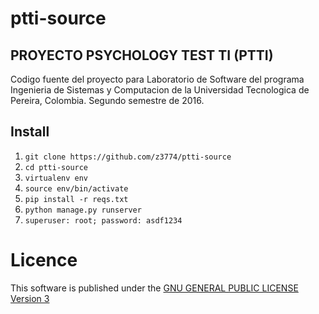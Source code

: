 # ptti-source
## PROYECTO PSYCHOLOGY TEST TI (PTTI)
Codigo fuente del proyecto para Laboratorio de Software del programa Ingenieria de Sistemas y Computacion de la Universidad Tecnologica de Pereira, Colombia. Segundo semestre de 2016.

## Install
 1. `git clone https://github.com/z3774/ptti-source`
 2. `cd ptti-source`
 3. `virtualenv env`
 4. `source env/bin/activate`
 5. `pip install -r reqs.txt`
 6. `python manage.py runserver`
 7. `superuser: root; password: asdf1234`

# Licence
This software is published under the [GNU GENERAL PUBLIC LICENSE Version 3](LICENSE)
